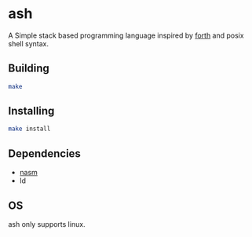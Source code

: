 # ash
A Simple stack based programming language inspired by [forth](https://www.forth.com/forth) and posix shell syntax.

## Building
``` bash
make
```
## Installing
``` bash
make install
```

## Dependencies
* [nasm](https://www.nasm.us/)
* ld

## OS
ash only supports linux.
